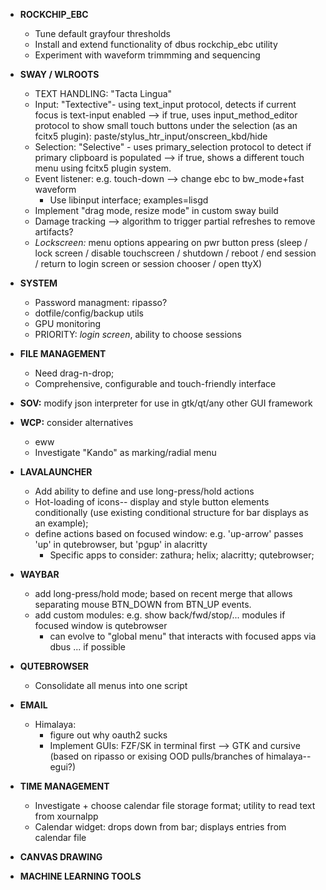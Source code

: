 * **ROCKCHIP_EBC**
  * Tune default grayfour thresholds
  * Install and extend functionality of dbus rockchip_ebc utility
  * Experiment with waveform trimmming and sequencing

* **SWAY / WLROOTS** 
    * TEXT HANDLING: "Tacta Lingua"
    * Input: "Textective"- using text_input protocol, detects if current focus is text-input enabled --> if true, uses input_method_editor protocol to show small touch buttons under the selection (as an fcitx5 plugin): paste/stylus_htr_input/onscreen_kbd/hide
    * Selection: "Selective" - uses primary_selection protocol to detect if primary clipboard is populated --> if true, shows a different touch menu using fcitx5 plugin system.
  * Event listener: e.g. touch-down --> change ebc to bw_mode+fast waveform
    * Use libinput interface; examples=lisgd
  * Implement "drag mode, resize mode" in custom sway build
  * Damage tracking --> algorithm to trigger partial refreshes to remove artifacts?
  * _*Lockscreen:*_ menu options appearing on pwr button press (sleep / lock screen / disable touchscreen / shutdown / reboot / end session / return to login screen or session chooser / open ttyX)
  
* **SYSTEM**
  * Password managment: ripasso?
  * dotfile/config/backup utils
  * GPU monitoring
  * PRIORITY: _*login screen*_, ability to choose sessions

* **FILE MANAGEMENT**
  * Need drag-n-drop;
  * Comprehensive, configurable and touch-friendly interface

* **SOV:** modify json interpreter for use in gtk/qt/any other GUI framework
* **WCP:** consider alternatives
  * eww
  * Investigate "Kando" as marking/radial menu

* **LAVALAUNCHER**
  * Add ability to define and use long-press/hold actions
  * Hot-loading of icons-- display and style button elements conditionally (use existing conditional structure for bar displays as an example);
  * define actions based on focused window: e.g. 'up-arrow' passes 'up' in qutebrowser, but 'pgup' in alacritty
    * Specific apps to consider: zathura; helix; alacritty; qutebrowser; 

* **WAYBAR**
  * add long-press/hold mode; based on recent merge that allows separating mouse BTN_DOWN from BTN_UP events.
  * add custom modules: e.g. show back/fwd/stop/... modules if focused window is qutebrowser
    * can evolve to "global menu" that interacts with focused apps via dbus ... if possible

* **QUTEBROWSER**
  * Consolidate all menus into one script
  
* **EMAIL**
  * Himalaya:
    * figure out why oauth2 sucks
    * Implement GUIs: FZF/SK in terminal first --> GTK and cursive (based on ripasso or exising OOD pulls/branches of himalaya--egui?)

* **TIME MANAGEMENT**
  * Investigate + choose calendar file storage format; utility to read text from xournalpp
  * Calendar widget: drops down from bar; displays entries from calendar file

* **CANVAS DRAWING**
  
* **MACHINE LEARNING TOOLS**
